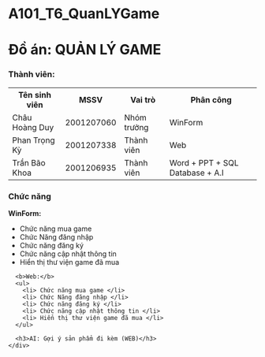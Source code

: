 # A101_T6_QuanLYGame
# Đồ án: QUẢN LÝ GAME
<HTML>
  <body>
    <div><h3>Thành viên:</h3></div>
    <div>
      <table>
        <tr>
          <th>Tên sinh viên</th>
          <th>MSSV</th>
          <th>Vai trò</th>
          <th>Phân công</th>
        </tr>
        <tr>
          <td>Châu Hoàng Duy</td>
          <td>2001207060</td>
          <td>Nhóm trưởng</td>
          <td>WinForm</td>
        </tr>
        <tr>
          <td>Phan Trọng Kỳ</td>
          <td>2001207338</td>
          <td>Thành viên</td>
          <td>Web</td>
        </tr>
        <tr>
          <td>Trần Bão Khoa</td>
          <td>2001206935</td>
          <td>Thành viên</td>
          <td>Word + PPT + SQL Database + A.I</td>
        </tr>
      </table>
    </div>
    <div><h3>Chức năng</h3></div>
    <div>
      <b>WinForm:</b>
      <ul>
        <li> Chức năng mua game </li>
        <li> Chức Năng đăng nhập </li>
        <li> Chức năng đăng ký </li>
        <li> Chức năng cập nhật thông tin </li>
        <li> Hiển thị thư viện game đã mua </li>
      </ul>
      
      <b>Web:</b>
      <ul>
        <li> Chức năng mua game </li>
        <li> Chức Năng đăng nhập </li>
        <li> Chức năng đăng ký </li>
        <li> Chức năng cập nhật thông tin </li>
        <li> Hiển thị thư viện game đã mua </li>
      </ul>
      
      <h3>AI: Gợi ý sản phẩm đi kèm (WEB)</h3>
    </div>
    

  </body>
</HTML>
